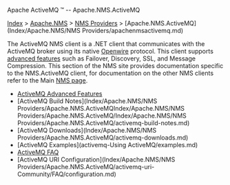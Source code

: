 Apache ActiveMQ ™ -- Apache.NMS.ActiveMQ 

[Index](index.html) > [Apache.NMS](Index/apacheIndex/Overview/nms.md) > [NMS Providers](Index/Apache.NMS/nms-providers.md) > [Apache.NMS.ActiveMQ](Index/Apache.NMS/NMS Providers/apachenmsactivemq.md)

The ActiveMQ NMS client is a .NET client that communicates with the ActiveMQ broker using its native [Openwire](..Connectivity/Protocols/openwire.md) protocol. This client supports [advanced features](activemq-advanced-features.md) such as Failover, Discovery, SSL, and Message Compression. This section of the NMS site provides documentation specific to the NMS.ActiveMQ client, for documentation on the other NMS clients refer to the Main [NMS page](index.html).

*   [ActiveMQ Advanced Features](activemq-advanced-features.md)
*   [ActiveMQ Build Notes](Index/Apache.NMS/NMS Providers/Apache.NMS.ActiveMQIndex/Apache.NMS/NMS Providers/Apache.NMS.ActiveMQ/Index/Apache.NMS/NMS Providers/Apache.NMS.ActiveMQ/activemq-build-notes.md)
*   [ActiveMQ Downloads](Index/Apache.NMS/NMS Providers/Apache.NMS.ActiveMQ/activemq-downloads.md)
*   [ActiveMQ Examples](activemq-Using ActiveMQ/examples.md)
*   [ActiveMQ FAQ](activemq-CommunityCommunity/Community/faq.md)
*   [ActiveMQ URI Configuration](Index/Apache.NMS/NMS Providers/Apache.NMS.ActiveMQ/activemq-uri-Community/FAQ/configuration.md)


